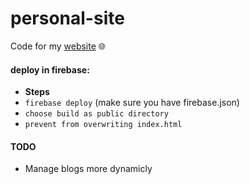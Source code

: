 # personal-site

Code for my [website](https://ulan13.me) 🌐

#### deploy in firebase:

- **Steps**
- `firebase deploy` (make sure you have firebase.json)
- `choose build as public directory`
- `prevent from overwriting index.html`
#### TODO

- Manage blogs more dynamicly
